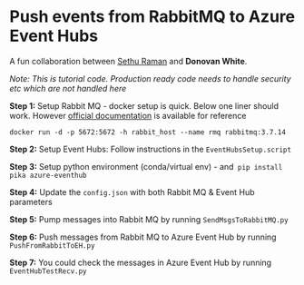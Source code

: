 # Push events from RabbitMQ to Azure Event Hubs

A fun collaboration between [Sethu Raman](https://github.com/rsethur/) and __Donovan White__.

_Note: This is tutorial code. Production ready code needs to handle security etc which are not handled here_

__Step 1:__ Setup Rabbit MQ - docker setup is quick. Below one liner should work. However [official documentation](https://hub.docker.com/_/rabbitmq) is available for reference 
```
docker run -d -p 5672:5672 -h rabbit_host --name rmq rabbitmq:3.7.14
```

__Step 2:__ Setup Event Hubs: Follow instructions in the `EventHubsSetup.script`

__Step 3:__ Setup python environment (conda/virtual env) - and` pip install pika azure-eventhub`

__Step 4:__ Update the `config.json` with both Rabbit MQ & Event Hub parameters

__Step 5:__ Pump messages into Rabbit MQ by running `SendMsgsToRabbitMQ.py`

__Step 6:__ Push messages from Rabbit MQ to Azure Event Hub by running `PushFromRabbitToEH.py`

__Step 7:__ You could check the messages in Azure Event Hub by running `EventHubTestRecv.py`
